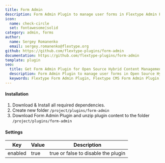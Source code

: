 ```yaml
---
title: Form Admin
description: Form Admin Plugin to manage user forms in Flextype Admin Panel.
icon:
  name: check-circle
  set: fontawesome|solid
category: admin, forms
author:
  name: Sergey Romanenko
  email: sergey.romanenko@flextype.org
github: https://github.com/flextype-plugins/form-admin
documentation: https://github.com/flextype-plugins/form-admin
template: plugin
seo:
  title: Get Form Admin Plugin for Open Source Hybrid Content Management System
  description: Form Admin Plugin to manage user forms in Open Source Hybrid Content Management System
  keywords: Flextype Form Admin Plugin, Flextype CMS Form Admin Plugin, Headless CMS Form Admin Plugin, Download Flat File CMS Form Admin Plugin, Download Flat File Content Management System Form Admin Plugin, Download PHP CMS Form Admin Plugin, Form Admin Plugin, Plugin, Form Admin, Content, Management, System, PHP, CMS
---
```


#### Installation

1. Download & Install all required dependencies.
2. Create new folder `/project/plugins/form-admin`
3. Download Form Admin Plugin and unzip plugin content to the folder `/project/plugins/form-admin`

#### Settings

| Key | Value | Description |
|---|---|---|
| enabled | true | true or false to disable the plugin |
